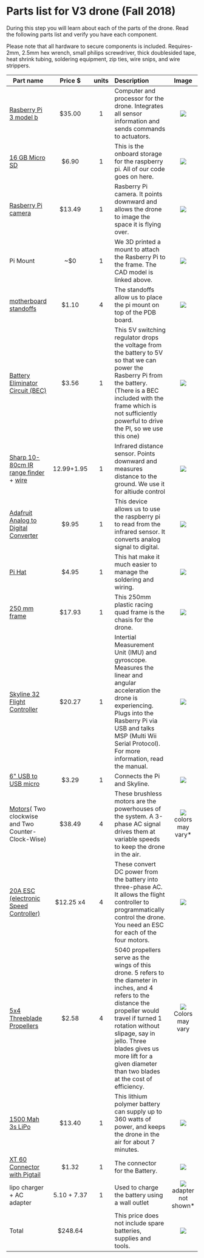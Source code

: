 # Parts list for V3 drone (Fall 2018)
During this step you will learn about each of the parts of the drone. Read the following parts list and verify you have each component.

Please note that all hardware to secure components is included.
Requires- 2mm, 2.5mm hex wrench, small philips screwdriver, thick doublesided tape, heat shrink tubing, soldering equipment, zip ties, wire snips, and wire strippers.

| Part name      | Price $       | units | Description | Image|
| ------------- |:-------------:| :-----:|:--------------|:--------:|
| [Rasberry Pi 3 model b](https://www.adafruit.com/product/3055?src=raspberrypi)     | $35.00 | 1 |Computer and processor for the drone. Integrates all sensor information and sends commands to actuators.| ![](https://github.com/h2r/pidrone-site/blob/master/website/projects/build/pics/components/pi-on-box.jpg?raw=true)	|
| [16 GB Micro SD](https://www.amazon.com/SanDisk-Mobile-MicroSDHC-SDSDQM-B35A-Adapter/dp/B004ZIENBA/ref=sr_1_4?ie=UTF8&qid=1532982271&sr=8-4&keywords=16+gb+micro+sd+card)|   $6.90  |   1 |This is the onboard storage for the raspberry pi. All of our code goes on here.| ![](https://github.com/h2r/pidrone-site/blob/master/website/projects/build/pics/components/sd.jpg?raw=true)| 
| [Rasberry Pi camera](https://www.amazon.com/Arducam-Megapixels-Sensor-OV5647-Raspberry/dp/B012V1HEP4/ref=sr_1_3?s=electronics&ie=UTF8&qid=1500905533&sr=1-3&keywords=raspberry+pi+camera) | $13.49      |    1 |Rasberry Pi camera. It points downward and allows the drone to image the space it is flying over.| ![](https://github.com/h2r/pidrone-site/blob/master/website/projects/build/pics/components/cam.jpg?raw=true)
|Pi Mount| ~$0|1|We 3D printed a mount to attach the Rasberry Pi to the frame. The CAD model is linked above.	|![](https://github.com/h2r/pidrone-site/blob/master/website/projects/build/pics/components/pimount.jpg?raw=true)|
|[motherboard standoffs](https://www.amazon.com/Motherboard-Brass-Standoff-Hexagonal-Spacer/dp/B00MJU985C/)| $1.10 |4| The standoffs allow us to place the pi mount on top of the PDB board.|![](https://images-na.ssl-images-amazon.com/images/I/616PAszgiPL._SL1100_.jpg)|
|[Battery Eliminator Circuit (BEC)](https://hobbyking.com/en_us/kingkong-5v-3a-ubec.html)| $3.56| 1| This 5V switching regulator drops the voltage from the battery to 5V so that we can power the Rasberry Pi from the battery. (There is a BEC included with the frame which is not sufficiently powerful to drive the PI, so we use this one)|![](https://hobbyking.com/media/catalog/product/cache/1/image/660x415/17f82f742ffe127f42dca9de82fb58b1/legacy/catalog/89452_2__4.jpg)|
|[Sharp 10-80cm IR range finder](https://www.digikey.com/product-detail/en/parallax-inc/28995/28995-ND/3523692) + [wire](https://www.robotshop.com/en/sirc-01-sharp-gp2-ir-sensor-cable-8.html?gclid=CjwKCAjw-8nbBRBnEiwAqWt1zUGFRw9FjnwJPU__O74-R7HYHX9dCgERxLdfKhTzlReZZWVJIDEfzxoCZvcQAvD_BwE)| $12.99+$1.95 | 1 | Infrared distance sensor. Points downward and measures distance to the ground. We use it for altiude control| ![](https://github.com/h2r/pidrone-site/blob/master/website/projects/build/pics/components/ir.jpg?raw=true)|
|[Adafruit Analog to Digital Converter](https://www.digikey.com/product-detail/en/adafruit-industries-llc/1083/1528-1014-ND/4990763) | $9.95 | 1 | This device allows us to use the raspberry pi to read from the infrared sensor. It converts analog signal to digital.| ![](https://github.com/h2r/pidrone-site/blob/master/website/projects/build/pics/ir_setup/adc.jpg?raw=true) |
|[Pi Hat](https://www.adafruit.com/product/2310)| $4.95 | 1| This hat make it much easier to manage the soldering and wiring. | ![](https://cdn-shop.adafruit.com/1200x900/2310-09.jpg)|
|[250 mm frame](https://hobbyking.com/en_us/hobbyking-fpv250-v4-orange-ghost-edition-led-night-flyer-fpv-quad-copter-orange-kit.html)| $17.93 | 1 | This 250mm plastic racing quad frame is the chasis for the drone.| ![](http://cs.brown.edu/courses/cs1951r/projects/build/pics/components/frame.jpg)|
|[Skyline 32 Flight Controller](https://hobbyking.com/en_us/skyline32-acro-flight-controller-w-baseflight-cleanflight.html)| $20.27 | 1 | Intertial Measurement Unit (IMU) and gyroscope. Measures the linear and angular acceleration the drone is experiencing. Plugs into the Rasberry Pi via USB and talks MSP (Multi Wii Serial Protocol). For more information, read the manual.| ![](https://github.com/h2r/pidrone-site/blob/master/website/projects/build/pics/components/skyline.jpg?raw=true)|
|[6" USB to USB micro](https://www.amazon.com/StarTech-com-Inch-Micro-USB-Cable/dp/B003YKX6WM/ref=sr_1_3?ie=UTF8&qid=1500904430&sr=8-3&keywords=usb+micro+short)| $3.29 | 1| Connects the Pi and Skyline.| ![](https://github.com/h2r/pidrone-site/blob/master/website/projects/build/pics/components/usb.jpg?raw=true)|
|[Motors](https://www.amazon.com/Crazepony-DX2205-2300KV-Brushless-Quadcopter/dp/B07B4738T9/ref=sr_1_3?ie=UTF8&qid=1533931551&sr=8-3&keywords=2205%2B2300kv%2Bbrushless%2Bmotor&th=1)( Two clockwise and Two Counter-Clock-Wise)|$38.49 | 4| These brushless motors are the powerhouses of the system. A 3-phase AC signal drives them at variable speeds to keep the drone in the air. | ![](https://images-na.ssl-images-amazon.com/images/I/71VtiyH-HuL._SL1000_.jpg)colors may vary*|
|[20A ESC (electronic Speed Controller)](https://hobbyking.com/en_us/afro-race-spec-mini-20amp-opto-multi-rotor-speed-controller.html)| $12.25 x4| 4| These convert DC power from the battery into three-phase AC. It allows the flight controller to programmatically control the drone. You need an ESC for each of the four motors.	| ![](https://encrypted-tbn0.gstatic.com/images?q=tbn:ANd9GcRWCOXUefLZQbq8J8ttISwtHsb1G7t5sfaJIqACb8JMhczpbx2E)| 
|[5x4 Threeblade Propellers](https://www.amazon.com/Toolcool-Kingkong-Propellers-Quadcopters-Multicopters/dp/B01INCXORW/ref=sr_1_10?ie=UTF8&qid=1535475658&sr=8-10&keywords=5040+props)| $2.58 | 4 |5040 propellers serve as the wings of this drone. 5 refers to the diameter in inches, and 4 refers to the distance the propeller would travel if turned 1 rotation without slipage, say in jello. Three blades gives us more lift for a given diameter than two blades at the cost of efficiency.| ![](http://cdn.shopify.com/s/files/1/1409/4820/products/IMG_0783.JPG?v=1472548011) Colors may vary|
|[1500 Mah 3s LiPo](https://hobbyking.com/en_us/turnigy-1500mah-3s-25c-lipo-pack.html)| $13.40 | 1|  This lithium polymer battery can supply up to 360 watts of power, and keeps the drone in the air for about 7 minutes.| ![](https://hobbyking.com/media/catalog/product/cache/1/image/660x415/17f82f742ffe127f42dca9de82fb58b1/2/6/26565.jpg)|
|[XT 60 Connector with Pigtail](https://hobbyking.com/en_us/4mm-banana-plug-to-6-x-male-xt60-in-parallel.html)| $1.32 | 1 | The connector for the Battery.| ![](https://github.com/h2r/pidrone-site/blob/master/website/projects/build/pics/components/xt60.jpg?raw=true)|
|lipo charger + AC adapter|5.10 + 7.37| 1| Used to charge the battery using a wall outlet| ![](https://hobbyking.com/media/catalog/product/cache/1/image/660x415/17f82f742ffe127f42dca9de82fb58b1/legacy/catalog/t-2s-3s_4__4.jpg) adapter not shown*
| Total| $248.64| |This price does not include spare batteries, supplies and tools.| ![](https://github.com/duckietown/docs-opmanual_sky/blob/draft/book/opmanual_sky/10-build/IMG_3758.JPG?raw=true)


